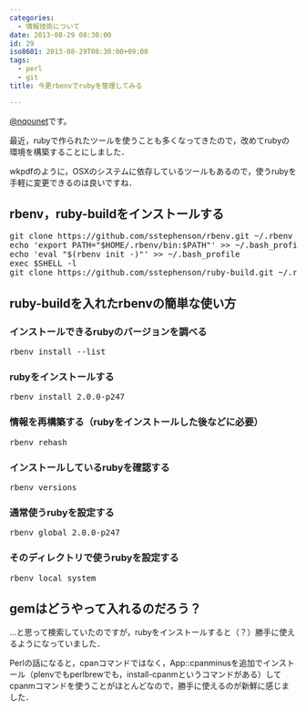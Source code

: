 ```yaml
---
categories:
  - 情報技術について
date: 2013-08-29 08:30:00
id: 29
iso8601: 2013-08-29T08:30:00+09:00
tags:
  - perl
  - git
title: 今更rbenvでrubyを管理してみる

---
```


<p><a href="https://twitter.com/nqounet">@nqounet</a>です。</p>

<p>最近，rubyで作られたツールを使うことも多くなってきたので，改めてrubyの環境を構築することにしました．</p>

<p>wkpdfのように，OSXのシステムに依存しているツールもあるので，使うrubyを手軽に変更できるのは良いですね．</p>

<h2>rbenv，ruby-buildをインストールする</h2>

<pre>
git clone https://github.com/sstephenson/rbenv.git ~/.rbenv
echo 'export PATH="$HOME/.rbenv/bin:$PATH"' >> ~/.bash_profile
echo 'eval "$(rbenv init -)"' >> ~/.bash_profile
exec $SHELL -l
git clone https://github.com/sstephenson/ruby-build.git ~/.rbenv/plugins/ruby-build
</pre>

<h2>ruby-buildを入れたrbenvの簡単な使い方</h2>

<h3>インストールできるrubyのバージョンを調べる</h3>

<pre>
rbenv install --list
</pre>

<h3>rubyをインストールする</h3>

<pre>
rbenv install 2.0.0-p247
</pre>

<h3>情報を再構築する（rubyをインストールした後などに必要）</h3>

<pre>
rbenv rehash
</pre>

<h3>インストールしているrubyを確認する</h3>

<pre>
rbenv versions
</pre>

<h3>通常使うrubyを設定する</h3>

<pre>
rbenv global 2.0.0-p247
</pre>

<h3>そのディレクトリで使うrubyを設定する</h3>

<pre>
rbenv local system
</pre>

<h2>gemはどうやって入れるのだろう？</h2>

<p>…と思って検索していたのですが，rubyをインストールすると（？）勝手に使えるようになっていました．</p>

<p>Perlの話になると，cpanコマンドではなく，App::cpanminusを追加でインストール（plenvでもperlbrewでも，install-cpanmというコマンドがある）してcpanmコマンドを使うことがほとんどなので，勝手に使えるのが新鮮に感じました．</p>
    	